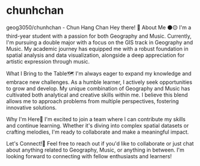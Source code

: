 # chunhchan
geog3050/chunhchan - Chun Hang Chan
Hey there! 👋
About Me ⚫🟡
I'm a third-year student with a passion for both Geography and Music. Currently, I'm pursuing a double major with a focus on the GIS track in Geography and Music. 
My academic journey has equipped me with a robust foundation in spatial analysis and data visualization, alongside a deep appreciation for artistic expression through music.

What I Bring to the Table🗺️
I'm always eager to expand my knowledge and embrace new challenges. As a humble learner, I actively seek opportunities to grow and develop. 
My unique combination of Geography and Music has cultivated both analytical and creative skills within me. 
I believe this blend allows me to approach problems from multiple perspectives, fostering innovative solutions.

Why I'm Here🚀
I'm excited to join a team where I can contribute my skills and continue learning. 
Whether it's diving into complex spatial datasets or crafting melodies, I'm ready to collaborate and make a meaningful impact.

Let's Connect!🔗
Feel free to reach out if you'd like to collaborate or just chat about anything related to Geography, Music, or anything in between. 
I'm looking forward to connecting with fellow enthusiasts and learners!
